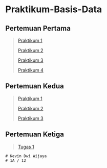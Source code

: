 # Praktikum-Basis-Data

## Pertemuan Pertama

> [Praktikum 1](https://github.com/Crown-us/Praktikum-Basis-Data/blob/main/Praktikum%20Pertemuan%201/Praktikum%201.md#praktikum-1)
>
> [Praktikum 2](https://github.com/Crown-us/Praktikum-Basis-Data/blob/main/Praktikum%20Pertemuan%201/Praktikum%202.md)
>
> [Praktikum 3](https://github.com/Crown-us/Praktikum-Basis-Data/blob/main/Praktikum%20Pertemuan%201/Praktikum%203.md)
>
> [Praktikum 4](https://github.com/Crown-us/Praktikum-Basis-Data/blob/main/Praktikum%20Pertemuan%201/Praktikum%204.md)

## Pertemuan Kedua 

> [Praktikum 1](https://github.com/Crown-us/Praktikum-Basis-Data/blob/main/Praktikum%20Pertemuan%202/Praktikum%201.md)
>
> [Praktikum 2](https://github.com/Crown-us/Praktikum-Basis-Data/blob/main/Praktikum%20Pertemuan%202/Praktikum%202.md)
>
> [Praktikum 3](https://github.com/Crown-us/Praktikum-Basis-Data/blob/main/Praktikum%20Pertemuan%202/Praktikum%203.md)

## Pertemuan Ketiga 
> [Tugas 1](https://github.com/Crown-us/Praktikum-Basis-Data/blob/main/Praktikum%20Pertemuan%203/Tugas%201.md)





  
```
# Kevin Dwi Wijaya
# 1A / 12
```

